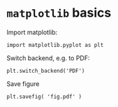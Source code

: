 # `matplotlib` basics

Import matplotlib:

~~~~
import matplotlib.pyplot as plt
~~~~


Switch backend, e.g. to PDF:

~~~~
plt.switch_backend('PDF')
~~~~

Save figure

~~~~
plt.savefig( 'fig.pdf' )
~~~~

